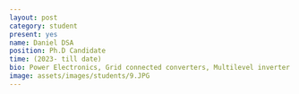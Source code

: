 ```yaml
---
layout: post
category: student
present: yes
name: Daniel DSA
position: Ph.D Candidate
time: (2023- till date)
bio: Power Electronics, Grid connected converters, Multilevel inverter
image: assets/images/students/9.JPG
---
```

